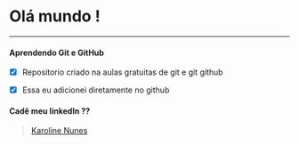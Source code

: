 # Olá mundo !
---
#### Aprendendo Git e GitHub
 
 - [X] Repositorio criado na aulas gratuitas de git e git github
 
 - [X] Essa eu adicionei diretamente no github
 
 #### Cadê meu linkedln ?? 
 
> [Karoline Nunes](https://www.linkedin.com/in/karoline-batalha-597a491ab/)

